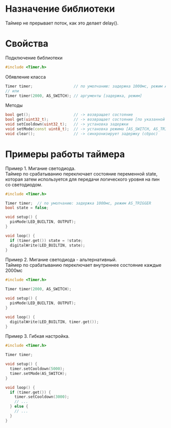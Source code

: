 # Назначение библиотеки
Таймер не прерывает поток, как это делает delay().

# Свойства
Подключение библиотеки
```c++
#include <Timer.h>
```

Обявление класса
```c++
Timer timer;                  // по умолчанию: задержка 1000мс, режим AS_TRIGGER
// или
Timer timer(2000, AS_SWITCH); // аргументы [задержка, режим]
```

Методы
```c++
bool get();                   // -> возвращает состояние
bool get(uint32_t);           // -> возвращает состояние [по указанной в аргументе задержке]
void setCooldown(uint32_t);   // -> установка задержки
void setMode(const uint8_t);  // -> установка режима [AS_SWITCH, AS_TRIGGER]
void clear();                 // -> синхронизирует задержку (сброс)
```

# Примеры работы таймера

Пример 1. Мигание светодиода.
<br>
Таймер по срабатыванию переключает состояние переменной state, которая затем используется для передачи логического уровня на пин со светодиодом.
```c++
#include <Timer.h>

Timer timer;  // по умолчанию: задержка 1000мс, режим AS_TRIGGER
bool state = false;

void setup() {
  pinMode(LED_BUILTIN, OUTPUT);
}

void loop() {
  if (timer.get()) state = !state;
  digitalWrite(LED_BUILTIN, state);
}
```

Пример 2. Мигание светодиода - альтернативный.
<br>
Таймер по срабатыванию переключает внутреннее состояние каждые 2000мс
```c++
#include <Timer.h>

Timer timer(2000, AS_SWITCH);

void setup() {
  pinMode(LED_BUILTIN, OUTPUT);
}

void loop() {
  digitalWrite(LED_BUILTIN, timer.get());
}
```

Пример 3. Гибкая настройка.
```c++
#include <Timer.h>

Timer timer;

void setup() {
  timer.setCooldown(5000);
  timer.setMode(AS_SWITCH);
}

void loop() {
  if (timer.get()) {
    timer.setCooldown(3000);
    // ...
  } else {
    // ...
  }
}
```
